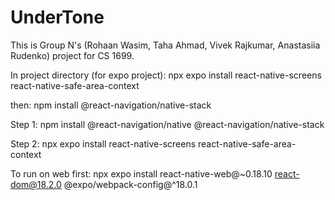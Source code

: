 # UnderTone
This is Group N's (Rohaan Wasim, Taha Ahmad, Vivek Rajkumar, Anastasiia Rudenko) project for CS 1699.






In project directory (for expo project): 
npx expo install react-native-screens react-native-safe-area-context

then: 
npm install @react-navigation/native-stack

Step 1: 
npm install @react-navigation/native @react-navigation/native-stack

Step 2:
npx expo install react-native-screens react-native-safe-area-context


To run on web first: 
npx expo install react-native-web@~0.18.10 react-dom@18.2.0 @expo/webpack-config@^18.0.1